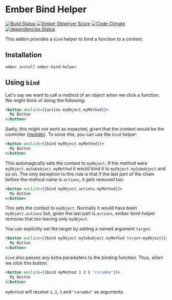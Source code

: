 # Ember Bind Helper
[![Build Status](https://travis-ci.org/Serabe/ember-bind-helper.svg?branch=master)](https://travis-ci.org/Serabe/ember-bind-helper)
[![Ember Observer Score](https://emberobserver.com/badges/ember-bind-helper.svg)](https://emberobserver.com/addons/ember-bind-helper)
[![Code Climate](https://codeclimate.com/github/Serabe/ember-bind-helper/badges/gpa.svg)](https://codeclimate.com/github/Serabe/ember-bind-helper)
[![dependencies Status](https://david-dm.org/Serabe/ember-bind-helper/status.svg)](https://david-dm.org/Serabe/ember-bind-helper)

This addon provides a `bind` helper to bind a function to a context.

## Installation

`ember install ember-bind-helper`


## Using `bind`

Let's say we want to call a method of an object when we click a function. We
might think of doing the following:

```hbs
<button onclick={{action myObject.myMethod}}>
  My Button
</button>
```

Sadly, this might not work as expected, given that the context would be the
controller
([twiddle](https://ember-twiddle.com/cdbb3f82da6bd5f6ff02bb2b6783bb82?openFiles=templates.application.hbs%2C)).
To solve this, you can use the `bind` helper:

```hbs
<button onclick={{bind myObject.myMethod}}>
  My Button
</button>
```

This automagically sets the context to `myObject`. If the method were `myObject.mySubobject.myMethod` it would
bind it to `myObject.mySubobject` and so on. The only exception to this rule is that if the last part of the chain
before the method name is `actions`, it gets removed too:

```hbs
<button onclick={{bind myObject.actions.myMethod}}>
  My Button
</button>
```

This sets the context to `myObject`. Normally it would have been `myObject.actions` but, given the last part is `actions`,
ember-bind-helper removes that too leaving only `myObject`.

You can explicitly set the target by adding a named argument `target`:

```hbs
<button onclick={{bind myObject.mySubobject.myMethod target=myObject}}>
  My Button
</button>
```

`bind` also passes any extra parameters to the binding function. Thus, when we click this button:

```hbs
<button onclick={{bind myMethod 1 2 3 "caramba"}}>
  My Button
</button>
```

`myMethod` will receive `1`, `2`, `3` and `"caramba"` as arguments.
